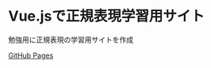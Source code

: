 # Vue.jsで正規表現学習用サイト

勉強用に正規表現の学習用サイトを作成

[GitHub Pages](https://ryou.github.io/vue_regexp_study/dist/)
